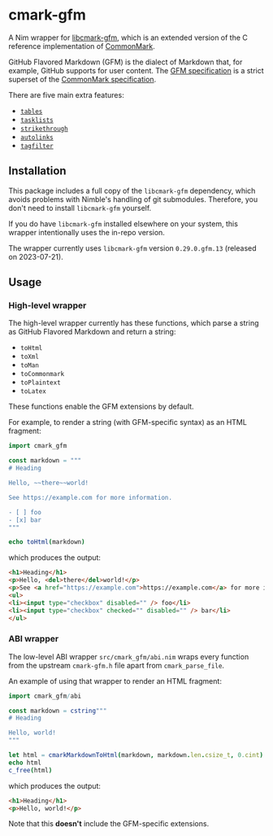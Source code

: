 # cmark-gfm

A Nim wrapper for [libcmark-gfm][libcmark-gfm], which is an extended version of the C reference implementation of [CommonMark][commonmark].

GitHub Flavored Markdown (GFM) is the dialect of Markdown that, for example, GitHub supports for user content.
The [GFM specification][gfm-spec] is a strict superset of the [CommonMark specification][commonmark-spec].

There are five main extra features:

- [`tables`][ext-tables]
- [`tasklists`][ext-tasklists]
- [`strikethrough`][ext-strikethrough]
- [`autolinks`][ext-autolinks]
- [`tagfilter`][ext-tagfilter]

## Installation

This package includes a full copy of the `libcmark-gfm` dependency, which avoids problems with Nimble's handling of git submodules.
Therefore, you don't need to install `libcmark-gfm` yourself.

If you do have `libcmark-gfm` installed elsewhere on your system, this wrapper intentionally uses the in-repo version.

The wrapper currently uses `libcmark-gfm` version `0.29.0.gfm.13` (released on 2023-07-21).

## Usage

### High-level wrapper

The high-level wrapper currently has these functions, which parse a string as GitHub Flavored Markdown and return a string:

- `toHtml`
- `toXml`
- `toMan`
- `toCommonmark`
- `toPlaintext`
- `toLatex`

These functions enable the GFM extensions by default.

For example, to render a string (with GFM-specific syntax) as an HTML fragment:

```nim
import cmark_gfm

const markdown = """
# Heading

Hello, ~~there~~world!

See https://example.com for more information.

- [ ] foo
- [x] bar
"""

echo toHtml(markdown)
```

which produces the output:

```html
<h1>Heading</h1>
<p>Hello, <del>there</del>world!</p>
<p>See <a href="https://example.com">https://example.com</a> for more information.</p>
<ul>
<li><input type="checkbox" disabled="" /> foo</li>
<li><input type="checkbox" checked="" disabled="" /> bar</li>
</ul>
```

### ABI wrapper

The low-level ABI wrapper `src/cmark_gfm/abi.nim` wraps every function from the upstream `cmark-gfm.h` file apart from `cmark_parse_file`.

An example of using that wrapper to render an HTML fragment:

```nim
import cmark_gfm/abi

const markdown = cstring"""
# Heading

Hello, world!
"""

let html = cmarkMarkdownToHtml(markdown, markdown.len.csize_t, 0.cint)
echo html
c_free(html)
```

which produces the output:

```html
<h1>Heading</h1>
<p>Hello, world!</p>
```

Note that this **doesn't** include the GFM-specific extensions.

[commonmark]: https://commonmark.org/
[commonmark-spec]: https://spec.commonmark.org/
[ext-tables]: https://github.github.com/gfm/#tables-extension-
[ext-tasklists]: https://github.github.com/gfm/#task-list-items-extension-
[ext-strikethrough]: https://github.github.com/gfm/#strikethrough-extension-
[ext-autolinks]: https://github.github.com/gfm/#autolinks-extension-
[ext-tagfilter]: https://github.github.com/gfm/#disallowed-raw-html-extension-
[gfm-spec]: https://github.github.com/gfm/
[libcmark-gfm]: https://github.com/github/cmark-gfm
